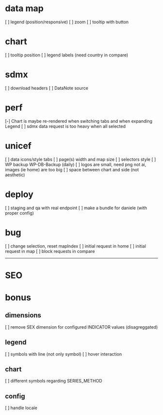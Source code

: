 # data map
[ ] legend (position/responsive)
[ ] zoom
[ ] tooltip with button

# chart
[ ] tooltip position
[ ] legend labels (need country in compare)

# sdmx
[ ] download headers
[ ] DataNote source

# perf
[-] Chart is maybe re-rendered when switching tabs and when expanding Legend
[ ] sdmx data request is too heavy when all selected

# unicef
[ ] data icons/style tabs
[ ] page(s) width and map size
[ ] selectors style
[ ] WP backup WP-DB-Backup (daily)
[ ] logos are small, need png not ai, images (ie home) are too big
[ ] space between chart and side (not aesthetic)

# deploy
[ ] staging and qa with real endpoint
[ ] make a bundle for daniele (with proper config)

# bug
[ ] change selection, reset mapIndex
[ ] initial request in home
[ ] initial request in map
[ ] block requests in compare

---

# SEO

# bonus

## dimensions
[ ] remove SEX dimension for configured INDICATOR values (disagreggated)

## legend
[ ] symbols with line (not only symbol)
[ ] hover interaction

## chart
[ ] different symbols regarding SERIES_METHOD

## config
[ ] handle locale

